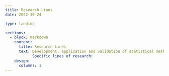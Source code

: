 ```yaml
---
title: Research Lines
date: 2022-10-24

type: landing

sections:
  - block: markdown
    content:
      title: Research Lines
      text: Development, application and validation of statistical methodology in the field of Biosanitary and Experimental Sciences, providing methodological support to groups in these areas, trying to respond to real problems and promoting the transfer of research.\\ \\   
            Specific lines of research:
    design:
      columns: 1
---
```

